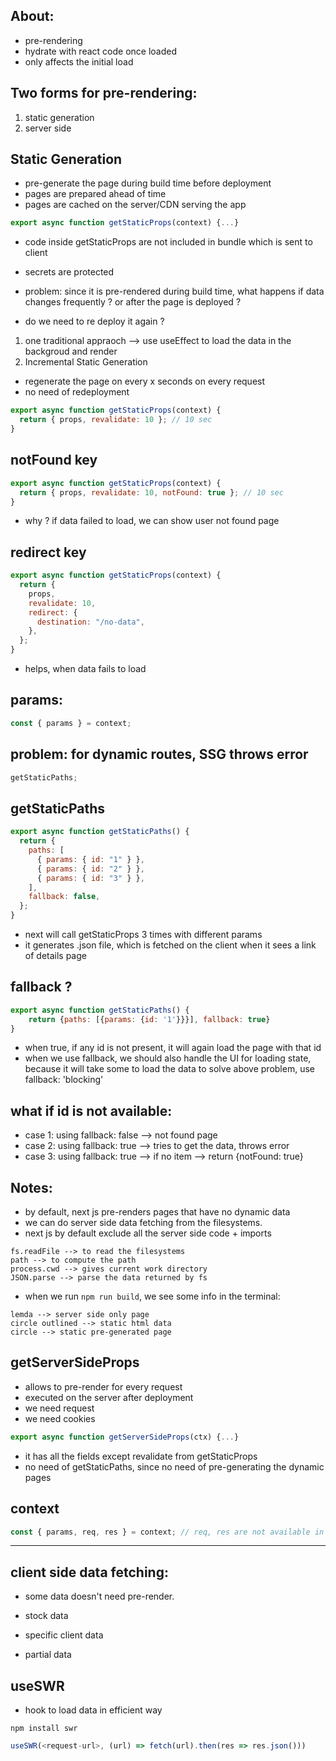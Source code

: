 ## About:

- pre-rendering
- hydrate with react code once loaded
- only affects the initial load

## Two forms for pre-rendering:

1. static generation
2. server side

## Static Generation

- pre-generate the page during build time before deployment
- pages are prepared ahead of time
- pages are cached on the server/CDN serving the app

```jsx
export async function getStaticProps(context) {...}
```

- code inside getStaticProps are not included in bundle which is sent to client
- secrets are protected

- problem: since it is pre-rendered during build time, what happens if data changes frequently ? or after the page is deployed ?
- do we need to re deploy it again ?

1. one traditional appraoch --> use useEffect to load the data in the backgroud and render
2. Incremental Static Generation

- regenerate the page on every x seconds on every request
- no need of redeployment

```jsx
export async function getStaticProps(context) {
  return { props, revalidate: 10 }; // 10 sec
}
```

## notFound key

```jsx
export async function getStaticProps(context) {
  return { props, revalidate: 10, notFound: true }; // 10 sec
}
```

- why ? if data failed to load, we can show user not found page

## redirect key

```jsx
export async function getStaticProps(context) {
  return {
    props,
    revalidate: 10,
    redirect: {
      destination: "/no-data",
    },
  };
}
```

- helps, when data fails to load

## params:

```jsx
const { params } = context;
```

## problem: for dynamic routes, SSG throws error

```jsx
getStaticPaths;
```

## getStaticPaths

```jsx
export async function getStaticPaths() {
  return {
    paths: [
      { params: { id: "1" } },
      { params: { id: "2" } },
      { params: { id: "3" } },
    ],
    fallback: false,
  };
}
```

- next will call getStaticProps 3 times with different params
- it generates .json file, which is fetched on the client when it sees a link of details page

## fallback ?

```jsx
export async function getStaticPaths() {
    return {paths: [{params: {id: '1'}}}], fallback: true}
}
```

- when true, if any id is not present, it will again load the page with that id
- when we use fallback, we should also handle the UI for loading state, because it will take some to load the data to solve above problem, use fallback: 'blocking'

## what if id is not available:

- case 1: using fallback: false --> not found page
- case 2: using fallback: true --> tries to get the data, throws error
- case 3: using fallback: true --> if no item --> return {notFound: true}

## Notes:

- by default, next js pre-renders pages that have no dynamic data
- we can do server side data fetching from the filesystems.
- next js by default exclude all the server side code + imports

```
fs.readFile --> to read the filesystems
path --> to compute the path
process.cwd --> gives current work directory
JSON.parse --> parse the data returned by fs
```

- when we run `npm run build`, we see some info in the terminal:

```
lemda --> server side only page
circle outlined --> static html data
circle --> static pre-generated page
```

## getServerSideProps

- allows to pre-render for every request
- executed on the server after deployment
- we need request
- we need cookies

```jsx
export async function getServerSideProps(ctx) {...}
```

- it has all the fields except revalidate from getStaticProps
- no need of getStaticPaths, since no need of pre-generating the dynamic pages

## context

```js
const { params, req, res } = context; // req, res are not available in getStaticProps
```

---

## client side data fetching:

- some data doesn't need pre-render.

- stock data
- specific client data
- partial data

## useSWR

- hook to load data in efficient way

```
npm install swr
```

```js
useSWR(<request-url>, (url) => fetch(url).then(res => res.json()))
```

